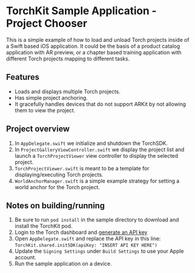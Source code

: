 
# TorchKit Sample Application - Project Chooser

This is a simple example of how to load and unload Torch projects inside of a Swift based iOS application.  It could be the basis of a product catalog application with AR preview, or a chapter based training application with different Torch projects mapping to different tasks.

## Features

* Loads and displays multiple Torch projects.
* Has simple project anchoring.
* It gracefully handles devices that do not support ARKit by not allowing them to view the project.

## Project overview

1. In `AppDelegate.swift` we initialize and shutdown the TorchSDK.
2. In `ProjectGalleryViewController.swift` we display the project list and launch a `TorchProjectViewer` view controller to display the selected project.
3. `TorchProjectViewer.swift` is meant to be a template for displaying/executing Torch projects.
4. `WorldAnchorManager.swift` is a simple example strategy for setting a world anchor for the Torch project.

## Notes on building/running

1. Be sure to run `pod install` in the sample directory to download and install the TorchKit pod.
2. Login to the Torch dashboard and [generate an API key](https://home.torch.app/account/api)
3. Open `AppDelegate.swift` and replace the API key in this line: `TorchKit.shared.initSDK(apiKey: "INSERT API KEY HERE")`
4. Update the `Signing Settings` under `Build Settings` to use your Apple account.
5. Run the sample application on a device.
